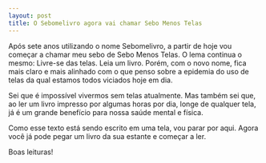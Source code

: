 ```yaml
---
layout: post
title: O Sebomelivro agora vai chamar Sebo Menos Telas
---
```


Após sete anos utilizando o nome Sebomelivro, a partir de hoje vou começar a chamar meu sebo de Sebo Menos Telas. O lema continua o mesmo: Livre-se das telas. Leia um livro. Porém, com o novo nome, fica mais claro e mais alinhado com o que penso sobre a epidemia do uso de telas da qual estamos todos viciados hoje em dia.

Sei que é impossível vivermos sem telas atualmente. Mas também sei que, ao ler um livro impresso por algumas horas por dia, longe de qualquer tela, já é um grande benefício para nossa saúde mental e física.

Como esse texto está sendo escrito em uma tela, vou parar por aqui. Agora você já pode pegar um livro da sua estante e começar a ler.

Boas leituras!
